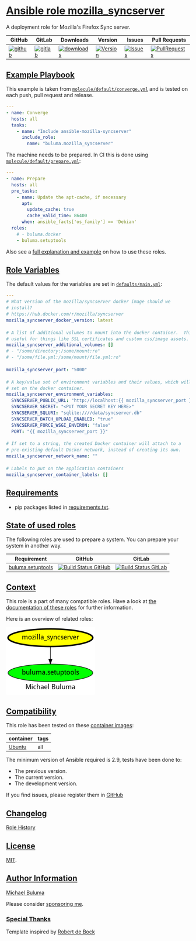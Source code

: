 # [Ansible role mozilla_syncserver](#mozilla_syncserver)

A deployment role for Mozilla's Firefox Sync server.

|GitHub|GitLab|Downloads|Version|Issues|Pull Requests|
|------|------|-------|-------|------|-------------|
|[![github](https://github.com/buluma/ansible-role-mozilla_syncserver/actions/workflows/molecule.yml/badge.svg)](https://github.com/buluma/ansible-role-mozilla_syncserver/actions/workflows/molecule.yml)|[![gitlab](https://gitlab.com/shadowwalker/ansible-role-mozilla_syncserver/badges/master/pipeline.svg)](https://gitlab.com/shadowwalker/ansible-role-mozilla_syncserver)|[![downloads](https://img.shields.io/ansible/role/d/)](https://galaxy.ansible.com/buluma/mozilla_syncserver)|[![Version](https://img.shields.io/github/release/buluma/ansible-role-mozilla_syncserver.svg)](https://github.com/buluma/ansible-role-mozilla_syncserver/releases/)|[![Issues](https://img.shields.io/github/issues/buluma/ansible-role-mozilla_syncserver.svg)](https://github.com/buluma/ansible-role-mozilla_syncserver/issues/)|[![PullRequests](https://img.shields.io/github/issues-pr-closed-raw/buluma/ansible-role-mozilla_syncserver.svg)](https://github.com/buluma/ansible-role-mozilla_syncserver/pulls/)|

## [Example Playbook](#example-playbook)

This example is taken from [`molecule/default/converge.yml`](https://github.com/buluma/ansible-role-mozilla_syncserver/blob/master/molecule/default/converge.yml) and is tested on each push, pull request and release.

```yaml
---
- name: Converge
  hosts: all
  tasks:
    - name: "Include ansible-mozilla-syncserver"
      include_role:
        name: "buluma.mozilla_syncserver"
```

The machine needs to be prepared. In CI this is done using [`molecule/default/prepare.yml`](https://github.com/buluma/ansible-role-mozilla_syncserver/blob/master/molecule/default/prepare.yml):

```yaml
---
- name: Prepare
  hosts: all
  pre_tasks:
    - name: Update the apt-cache, if necessary
      apt:
        update_cache: true
        cache_valid_time: 86400
      when: ansible_facts['os_family'] == 'Debian'
  roles:
    # - buluma.docker
    - buluma.setuptools
```

Also see a [full explanation and example](https://buluma.github.io/how-to-use-these-roles.html) on how to use these roles.

## [Role Variables](#role-variables)

The default values for the variables are set in [`defaults/main.yml`](https://github.com/buluma/ansible-role-mozilla_syncserver/blob/master/defaults/main.yml):

```yaml
---
# What version of the mozilla/syncserver docker image should we
# install?
# https://hub.docker.com/r/mozilla/syncserver
mozilla_syncserver_docker_version: latest

# A list of additional volumes to mount into the docker container.  This is
# useful for things like SSL certificates and custom css/image assets.
mozilla_syncserver_additional_volumes: []
# - "/some/directory:/some/mount:ro"
# - "/some/file.yml:/some/mount/file.yml:ro"

mozilla_syncserver_port: "5000"

# A key/value set of environment variables and their values, which will be
# set on the docker container.
mozilla_syncserver_environment_variables:
  SYNCSERVER_PUBLIC_URL: "http://localhost:{{ mozilla_syncserver_port }}"
  SYNCSERVER_SECRET: "<PUT YOUR SECRET KEY HERE>"
  SYNCSERVER_SQLURI: "sqlite:////data/syncserver.db"
  SYNCSERVER_BATCH_UPLOAD_ENABLED: "true"
  SYNCSERVER_FORCE_WSGI_ENVIRON: "false"
  PORT: "{{ mozilla_syncserver_port }}"

# If set to a string, the created Docker container will attach to a
# pre-existing default Docker network, instead of creating its own.
mozilla_syncserver_network_name: ""

# Labels to put on the application containers
mozilla_syncserver_container_labels: []
```

## [Requirements](#requirements)

- pip packages listed in [requirements.txt](https://github.com/buluma/ansible-role-mozilla_syncserver/blob/master/requirements.txt).

## [State of used roles](#state-of-used-roles)

The following roles are used to prepare a system. You can prepare your system in another way.

| Requirement | GitHub | GitLab |
|-------------|--------|--------|
|[buluma.setuptools](https://galaxy.ansible.com/buluma/setuptools)|[![Build Status GitHub](https://github.com/buluma/ansible-role-setuptools/workflows/Ansible%20Molecule/badge.svg)](https://github.com/buluma/ansible-role-setuptools/actions)|[![Build Status GitLab](https://gitlab.com/shadowwalker/ansible-role-setuptools/badges/master/pipeline.svg)](https://gitlab.com/shadowwalker/ansible-role-setuptools)|

## [Context](#context)

This role is a part of many compatible roles. Have a look at [the documentation of these roles](https://buluma.github.io/) for further information.

Here is an overview of related roles:

![dependencies](https://raw.githubusercontent.com/buluma/ansible-role-mozilla_syncserver/png/requirements.png "Dependencies")

## [Compatibility](#compatibility)

This role has been tested on these [container images](https://hub.docker.com/u/buluma):

|container|tags|
|---------|----|
|[Ubuntu](https://hub.docker.com/repository/docker/buluma/ubuntu/general)|all|

The minimum version of Ansible required is 2.9, tests have been done to:

- The previous version.
- The current version.
- The development version.

If you find issues, please register them in [GitHub](https://github.com/buluma/ansible-role-mozilla_syncserver/issues)

## [Changelog](#changelog)

[Role History](https://github.com/buluma/ansible-role-mozilla_syncserver/blob/master/CHANGELOG.md)

## [License](#license)

[MIT](https://github.com/buluma/ansible-role-mozilla_syncserver/blob/master/LICENSE).

## [Author Information](#author-information)

[Michael Buluma](https://buluma.github.io/)

Please consider [sponsoring me](https://github.com/sponsors/buluma).

### [Special Thanks](#special-thanks)

Template inspired by [Robert de Bock](https://github.com/robertdebock)
